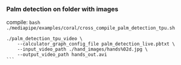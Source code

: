 
### Palm detection on folder with images

compile: 
`bash ./mediapipe/examples/coral/cross_compile_palm_detection_tpu.sh`

````
./palm_detection_tpu_video \
	--calculator_graph_config_file palm_detection_live.pbtxt \
	--input_video_path ./hand_images/hands%02d.jpg \
	--output_video_path hands_out.avi
```


